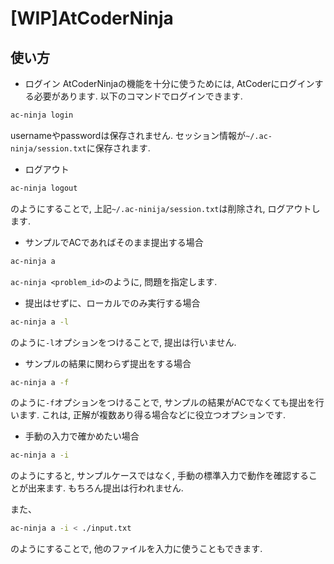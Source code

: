 # [WIP]AtCoderNinja

## 使い方

- ログイン
AtCoderNinjaの機能を十分に使うためには, AtCoderにログインする必要があります. 以下のコマンドでログインできます.

```bash
ac-ninja login
```

usernameやpasswordは保存されません. セッション情報が`~/.ac-ninja/session.txt`に保存されます.

- ログアウト

```bash
ac-ninja logout
```

のようにすることで, 上記`~/.ac-ninija/session.txt`は削除され, ログアウトします.

- サンプルでACであればそのまま提出する場合

``` bash
ac-ninja a
```

`ac-ninja <problem_id>`のように, 問題を指定します.

- 提出はせずに、ローカルでのみ実行する場合

``` bash
ac-ninja a -l
```

のように`-l`オプションをつけることで, 提出は行いません.

- サンプルの結果に関わらず提出をする場合

``` bash
ac-ninja a -f
```

のように`-f`オプションをつけることで, サンプルの結果がACでなくても提出を行います.
これは, 正解が複数あり得る場合などに役立つオプションです.

- 手動の入力で確かめたい場合

```bash
ac-ninja a -i
```

のようにすると, サンプルケースではなく, 手動の標準入力で動作を確認することが出来ます.
もちろん提出は行われません.

また、

``` bash
ac-ninja a -i < ./input.txt
```

のようにすることで, 他のファイルを入力に使うこともできます.

